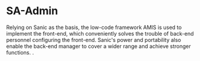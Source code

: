 # SA-Admin
Relying on Sanic as the basis, the low-code framework AMIS is used to implement the front-end, which conveniently solves the trouble of back-end personnel configuring the front-end. Sanic's power and portability also enable the back-end manager to cover a wider range and achieve stronger functions. .
